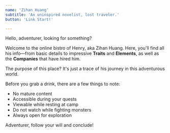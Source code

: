 ```yaml
---
name: 'Zihan Huang'
subtitle: 'An uninspired novelist, lost traveler.'
button: 'Link Start!'

---
```


Hello, adventurer, looking for something?

Welcome to the online bistro of Henry, aka Zihan Huang. Here, you'll find all his info—from basic details to impressive **Traits** and **Elements**, as well as the **Companies** that have hired him. 

The purpose of this place? It's just a trace of his journey in this adventurous world.

Before you grab a drink, there are a few things to note:

* No mature content
* Accessible during your quests
* Viewable while resting at camp
* Do not watch while fighting monsters
* Always open for exploration
  
Adventurer, follow your will and conclude!
